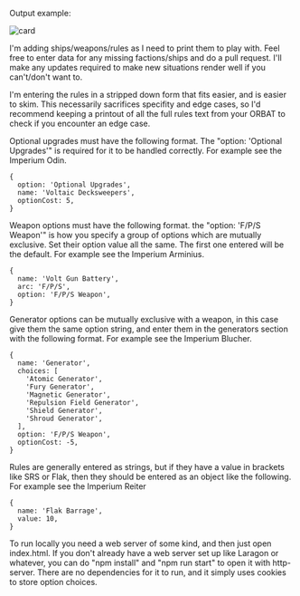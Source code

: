 Output example:

![card](https://i.imgur.com/ZXjkYAh.png)

I'm adding ships/weapons/rules as I need to print them to play with. Feel free to enter data for any missing factions/ships and do a pull request. I'll make any updates required to make new situations render well if you can't/don't want to.

I'm entering the rules in a stripped down form that fits easier, and is easier to skim. This necessarily sacrifices specifity and edge cases, so I'd recommend keeping a printout of all the full rules text from your ORBAT to check if you encounter an edge case.

Optional upgrades must have the following format. The "option: 'Optional Upgrades'" is required for it to be handled correctly. For example see the Imperium Odin.

```
{
  option: 'Optional Upgrades',
  name: 'Voltaic Decksweepers',
  optionCost: 5,
}
```

Weapon options must have the following format. the "option: 'F/P/S Weapon'" is how you specify a group of options which are mutually exclusive. Set their option value all the same. The first one entered will be the default. For example see the Imperium Arminius.

```
{
  name: 'Volt Gun Battery',
  arc: 'F/P/S',
  option: 'F/P/S Weapon',
}
```

Generator options can be mutually exclusive with a weapon, in this case give them the same option string, and enter them in the generators section with the following format. For example see the Imperium Blucher.

```
{
  name: 'Generator',
  choices: [
    'Atomic Generator',
    'Fury Generator',
    'Magnetic Generator',
    'Repulsion Field Generator',
    'Shield Generator',
    'Shroud Generator',
  ],
  option: 'F/P/S Weapon',
  optionCost: -5,
}
```

Rules are generally entered as strings, but if they have a value in brackets like SRS or Flak, then they should be entered as an object like the following. For example see the Imperium Reiter

```
{
  name: 'Flak Barrage',
  value: 10,
}
```

To run locally you need a web server of some kind, and then just open index.html. If you don't already have a web server set up like Laragon or whatever, you can do "npm install" and "npm run start" to open it with http-server. There are no dependencies for it to run, and it simply uses cookies to store option choices.
